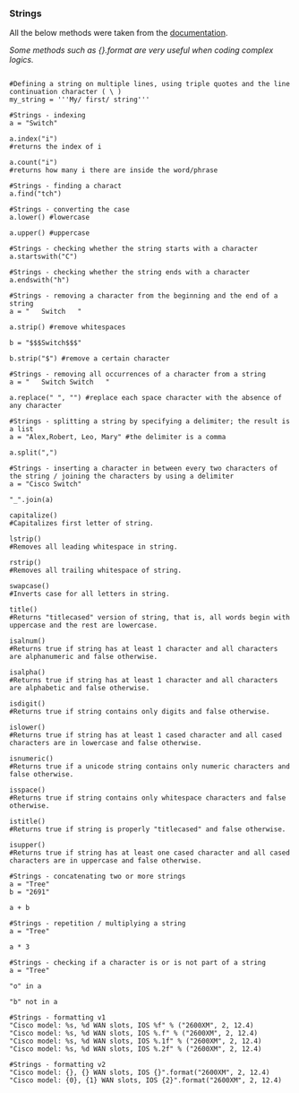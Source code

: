 ### Strings

All the below methods were taken from the [documentation](https://docs.python.org/3/library/stdtypes.html#text-sequence-type-str).

*Some methods such as {}.format are very useful when coding complex logics.*

<pre><code>
#Defining a string on multiple lines, using triple quotes and the line continuation character ( \ )
my_string = '''My/ first/ string'''
 
#Strings - indexing
a = "Switch"
 
a.index("i")
#returns the index of i  

a.count("i")
#returns how many i there are inside the word/phrase
 
#Strings - finding a charact
a.find("tch")
 
#Strings - converting the case
a.lower() #lowercase
 
a.upper() #uppercase
 
#Strings - checking whether the string starts with a character
a.startswith("C")
 
#Strings - checking whether the string ends with a character
a.endswith("h")
 
#Strings - removing a character from the beginning and the end of a string
a = "   Switch   "
 
a.strip() #remove whitespaces
 
b = "$$$Switch$$$"
 
b.strip("$") #remove a certain character
 
#Strings - removing all occurrences of a character from a string
a = "   Switch Switch   "
 
a.replace(" ", "") #replace each space character with the absence of any character
 
#Strings - splitting a string by specifying a delimiter; the result is a list
a = "Alex,Robert, Leo, Mary" #the delimiter is a comma
 
a.split(",")
 
#Strings - inserting a character in between every two characters of the string / joining the characters by using a delimiter
a = "Cisco Switch"
 
"_".join(a)
 
capitalize()
#Capitalizes first letter of string.
 
lstrip()
#Removes all leading whitespace in string.
 
rstrip()
#Removes all trailing whitespace of string.
 
swapcase()
#Inverts case for all letters in string.
 
title()
#Returns "titlecased" version of string, that is, all words begin with uppercase and the rest are lowercase.
 
isalnum()
#Returns true if string has at least 1 character and all characters are alphanumeric and false otherwise.
 
isalpha()
#Returns true if string has at least 1 character and all characters are alphabetic and false otherwise.
 
isdigit()
#Returns true if string contains only digits and false otherwise.
 
islower()
#Returns true if string has at least 1 cased character and all cased characters are in lowercase and false otherwise.
 
isnumeric()
#Returns true if a unicode string contains only numeric characters and false otherwise.
 
isspace()
#Returns true if string contains only whitespace characters and false otherwise.
 
istitle()
#Returns true if string is properly "titlecased" and false otherwise.
 
isupper()
#Returns true if string has at least one cased character and all cased characters are in uppercase and false otherwise.
 
#Strings - concatenating two or more strings
a = "Tree"
b = "2691"
 
a + b
 
#Strings - repetition / multiplying a string
a = "Tree"
 
a * 3
 
#Strings - checking if a character is or is not part of a string
a = "Tree"
 
"o" in a
 
"b" not in a
 
#Strings - formatting v1
"Cisco model: %s, %d WAN slots, IOS %f" % ("2600XM", 2, 12.4)
"Cisco model: %s, %d WAN slots, IOS %.f" % ("2600XM", 2, 12.4)
"Cisco model: %s, %d WAN slots, IOS %.1f" % ("2600XM", 2, 12.4)
"Cisco model: %s, %d WAN slots, IOS %.2f" % ("2600XM", 2, 12.4)
 
#Strings - formatting v2
"Cisco model: {}, {} WAN slots, IOS {}".format("2600XM", 2, 12.4)
"Cisco model: {0}, {1} WAN slots, IOS {2}".format("2600XM", 2, 12.4)

</code></pre>

